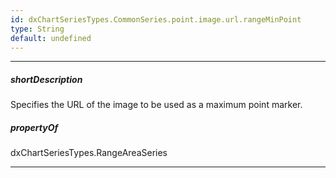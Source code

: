 ```yaml
---
id: dxChartSeriesTypes.CommonSeries.point.image.url.rangeMinPoint
type: String
default: undefined
---
```

---
##### shortDescription
Specifies the URL of the image to be used as a maximum point marker.

##### propertyOf
dxChartSeriesTypes.RangeAreaSeries

---
